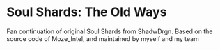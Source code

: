 Soul Shards: The Old Ways
==================

Fan continuation of original Soul Shards from ShadwDrgn. Based on the source code of Moze_Intel, and maintained by myself and my team

